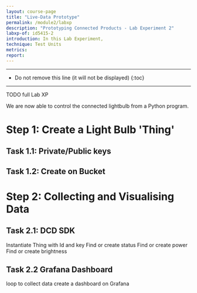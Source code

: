 ```yaml
---
layout: course-page
title: "Live-Data Prototype"
permalink: /module2/labxp
description: "Prototyping Connected Products - Lab Experiment 2"
labxp-of: id5415-2
introduction: In this Lab Experiment,
technique: Test Units
metrics:
report:
---
```



---

* Do not remove this line (it will not be displayed)
{:toc}

---

TODO full Lab XP

We are now able to control the connected lightbulb from a Python program.

# Step 1: Create a Light Bulb 'Thing'

## Task 1.1: Private/Public keys

## Task 1.2: Create on Bucket

# Step 2: Collecting and Visualising Data

## Task 2.1: DCD SDK

Instantiate Thing with Id and key
Find or create status
Find or create power
Find or create brightness

## Task 2.2 Grafana Dashboard

loop to collect data
create a dashboard on Grafana